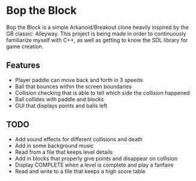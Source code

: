 # Bop the Block
Bop the Block is a simple Arkanoid/Breakout clone heavily inspired by the GB classic: Alleyway. This project is being made in order to continuously familiarize myself with C++, as well as getting to know the SDL library for game creation.

## Features
* Player paddle can move back and forth in 3 speeds
* Ball that bounces within the screen boundaries
* Collision checking that is able to tell which side the collision happened
* Ball collides with paddle and blocks
* GUI that displays points and balls left

## TODO
* Add sound effects for different collisions and death
* Add in some background music
* Read from a file that keeps level details
* Add in blocks that properly give points and disappear on collision
* Display COMPLETE when a level is complete and play a fanfaire
* Read and write to a file that keeps a high score table
